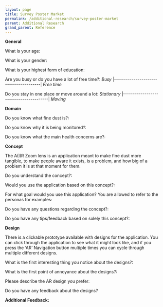 ```yaml
---
layout: page
title: Survey Poster Market
permalink: /additional-research/survey-poster-market
parent: Additional Research
grand_parent: Reference
---
```

**General**

What is your age:

What is your gender:

What is your highest form of education:

Are you busy or do you have a lot of free time?: _Busy_ |----------------------------------------| _Free time_

Do you stay in one place or move around a lot: _Stationary_ |----------------------------------------| _Moving_

**Domain**

Do you know what fine dust is?:

Do you know why it is being monitored?:

Do you know what the main health concerns are?:

**Concept**

The A(I)R Zoom lens is an application meant to make fine dust more tangible, to make people aware it exists, is a problem, and how big of a problem it is at that moment for them.

Do you understand the concept?:

Would you use the application based on this concept?:

For what goal would you use this application? You are allowed to refer to the personas for examples:

Do you have any questions regarding the concept?:

Do you have any tips/feedback based on solely this concept?:

**Design**

There is a clickable prototype available with designs for the application. You can click through the application to see what it might look like, and if you press the ‘AR’ Navigation button multiple times you can cycle through multiple different designs.

What is the first interesting thing you notice about the designs?:

What is the first point of annoyance about the designs?:

Please describe the AR design you prefer:

Do you have any feedback about the designs?

**Additional Feedback:**
